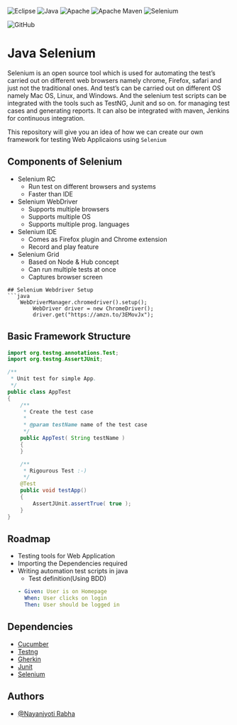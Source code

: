 
![Eclipse](https://img.shields.io/badge/Eclipse-FE7A16.svg?style=for-the-badge&logo=Eclipse&logoColor=white) 
![Java](https://img.shields.io/badge/java-%23ED8B00.svg?style=for-the-badge&logo=java&logoColor=white)
![Apache](https://img.shields.io/badge/apache-%23D42029.svg?style=for-the-badge&logo=apache&logoColor=white)
![Apache Maven](https://img.shields.io/badge/Apache%20Maven-C71A36?style=for-the-badge&logo=Apache%20Maven&logoColor=white)
![Selenium](https://img.shields.io/badge/-selenium-%43B02A?style=for-the-badge&logo=selenium&logoColor=white)

![GitHub](https://img.shields.io/badge/github-%23121011.svg?style=for-the-badge&logo=github&logoColor=white)

# Java Selenium 

Selenium is an open source tool which is used for automating the test’s carried out on different web browsers namely chrome, Firefox, safari and just not the traditional ones. And test’s can be carried out on different OS namely Mac OS, Linux, and Windows. And the selenium test scripts can be integrated with the tools such as TestNG, Junit and so on. for managing test cases and generating reports. It can also be integrated with maven, Jenkins for continuous integration.


This repository will give you an idea of how we can create our own framework for testing Web Applicaions using `Selenium`

## Components of Selenium
- Selenium RC
  - Run test on different browsers and systems
  - Faster than IDE
- Selenium WebDriver
  - Supports multiple browsers
  - Supports multiple OS
  - Supports multiple prog. languages
- Selenium IDE
  - Comes as Firefox plugin and Chrome extension
  - Record and play feature
- Selenium Grid
  - Based on Node & Hub concept
  - Can run multiple tests at once
  - Captures browser screen


```
## Selenium Webdriver Setup
```java
    WebDriverManager.chromedriver().setup();
		WebDriver driver = new ChromeDriver();
		driver.get("https://amzn.to/3EMovJx");
```

## Basic Framework Structure
```java
import org.testng.annotations.Test;
import org.testng.AssertJUnit;

/**
 * Unit test for simple App.
 */
public class AppTest
{
    /**
     * Create the test case
     *
     * @param testName name of the test case
     */
    public AppTest( String testName )
    {
    }

    /**
     * Rigourous Test :-)
     */
    @Test
	public void testApp()
    {
        AssertJUnit.assertTrue( true );
    }
}
```




## Roadmap

- Testing tools for Web Application
- Importing the Dependencies required 
- Writing automation test scripts in java 
    - Test definition(Using BDD)
    ```yaml
    - Given: User is on Homepage
      When: User clicks on login
      Then: User should be logged in

    ```

## Dependencies
- [Cucumber](https://mvnrepository.com/artifact/io.cucumber/cucumber-java)
- [Testng](https://mvnrepository.com/artifact/org.testng/testng)
- [Gherkin](https://mvnrepository.com/artifact/io.cucumber/gherkin)
- [Junit](https://mvnrepository.com/artifact/junit/junit)
- [Selenium](https://mvnrepository.com/artifact/org.seleniumhq.selenium/selenium-java)
## Authors

- [@Nayanjyoti Rabha](https://www.github.com/Git-Nayanjyoti)

